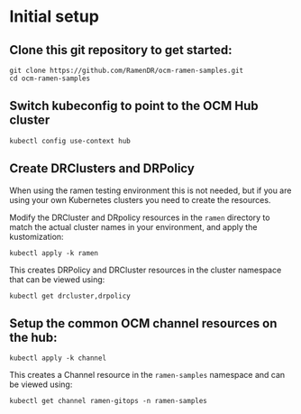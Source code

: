 # Initial setup

## Clone this git repository to get started:

```
git clone https://github.com/RamenDR/ocm-ramen-samples.git
cd ocm-ramen-samples
```

## Switch kubeconfig to point to the OCM Hub cluster

```
kubectl config use-context hub
```

## Create DRClusters and DRPolicy

When using the ramen testing environment this is not needed, but if
you are using your own Kubernetes clusters you need to create the
resources.

Modify the DRCluster and DRpolicy resources in the `ramen` directory
to match the actual cluster names in your environment, and apply
the kustomization:

```
kubectl apply -k ramen
```

This creates DRPolicy and DRCluster resources in the cluster
namespace that can be viewed using:

```
kubectl get drcluster,drpolicy
```

## Setup the common OCM channel resources on the hub:

```
kubectl apply -k channel
```

This creates a Channel resource in the `ramen-samples` namespace and
can be viewed using:

```
kubectl get channel ramen-gitops -n ramen-samples
```

